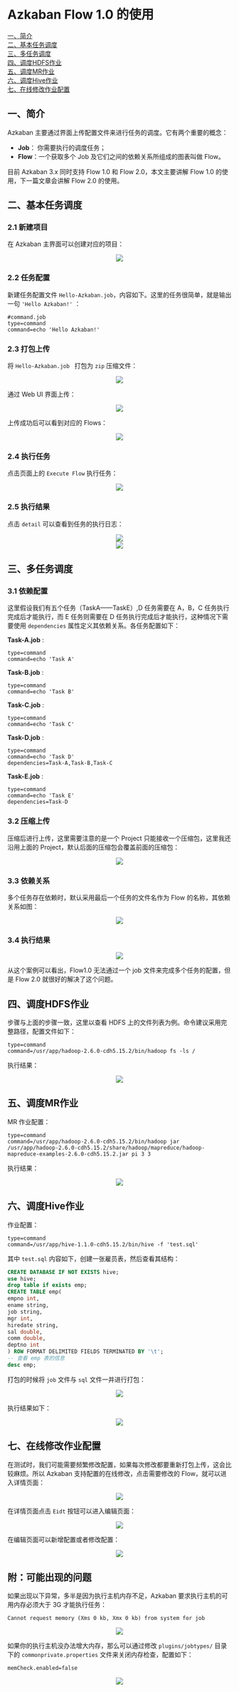 # Azkaban Flow 1.0 的使用

<nav>
<a href="#一简介">一、简介</a><br/>
<a href="#二基本任务调度">二、基本任务调度</a><br/>
<a href="#三多任务调度">三、多任务调度</a><br/>
<a href="#四调度HDFS作业">四、调度HDFS作业</a><br/>
<a href="#五调度MR作业">五、调度MR作业</a><br/>
<a href="#六调度Hive作业">六、调度Hive作业</a><br/>
<a href="#七在线修改作业配置">七、在线修改作业配置</a><br/>
</nav>



## 一、简介

Azkaban 主要通过界面上传配置文件来进行任务的调度。它有两个重要的概念：

- **Job**： 你需要执行的调度任务；
- **Flow**：一个获取多个 Job 及它们之间的依赖关系所组成的图表叫做 Flow。

目前 Azkaban 3.x 同时支持 Flow 1.0 和 Flow 2.0，本文主要讲解 Flow 1.0 的使用，下一篇文章会讲解 Flow 2.0 的使用。

## 二、基本任务调度

### 2.1 新建项目

在 Azkaban 主界面可以创建对应的项目：

<div align="center"> <img  src="https://gitee.com/squancher/bigdata_notes/raw/master/pictures/azkaban-create-project.png"/> </div>

### 2.2 任务配置

新建任务配置文件 `Hello-Azkaban.job`，内容如下。这里的任务很简单，就是输出一句 `'Hello Azkaban!'` ：

```shell
#command.job
type=command
command=echo 'Hello Azkaban!'
```

### 2.3 打包上传

将 `Hello-Azkaban.job ` 打包为 `zip` 压缩文件：

<div align="center"> <img  src="https://gitee.com/squancher/bigdata_notes/raw/master/pictures/azkaban-zip.png"/> </div>

通过 Web UI 界面上传：

<div align="center"> <img  src="https://gitee.com/squancher/bigdata_notes/raw/master/pictures/azkaban-upload.png"/> </div>

上传成功后可以看到对应的 Flows：

<div align="center"> <img  src="https://gitee.com/squancher/bigdata_notes/raw/master/pictures/azkaban-flows.png"/> </div>

### 2.4 执行任务

点击页面上的 `Execute Flow` 执行任务：

<div align="center"> <img  src="https://gitee.com/squancher/bigdata_notes/raw/master/pictures/azkaban-execute.png"/> </div>

### 2.5 执行结果

点击 `detail` 可以查看到任务的执行日志：

<div align="center"> <img  src="https://gitee.com/squancher/bigdata_notes/raw/master/pictures/azkaban-successed.png"/> </div>

<div align="center"> <img  src="https://gitee.com/squancher/bigdata_notes/raw/master/pictures/azkaban-log.png"/> </div>

## 三、多任务调度

### 3.1 依赖配置

这里假设我们有五个任务（TaskA——TaskE）,D 任务需要在 A，B，C 任务执行完成后才能执行，而 E 任务则需要在 D 任务执行完成后才能执行，这种情况下需要使用 `dependencies` 属性定义其依赖关系。各任务配置如下：

**Task-A.job**   :

```shell
type=command
command=echo 'Task A'
```

**Task-B.job**   :

```shell
type=command
command=echo 'Task B'
```

**Task-C.job**   :

```shell
type=command
command=echo 'Task C'
```

**Task-D.job**   : 

```shell
type=command
command=echo 'Task D'
dependencies=Task-A,Task-B,Task-C
```

**Task-E.job**   :

```shell
type=command
command=echo 'Task E'
dependencies=Task-D
```

### 3.2 压缩上传

压缩后进行上传，这里需要注意的是一个 Project 只能接收一个压缩包，这里我还沿用上面的 Project，默认后面的压缩包会覆盖前面的压缩包：

<div align="center"> <img  src="https://gitee.com/squancher/bigdata_notes/raw/master/pictures/azkaban-task-abcde-zip.png"/> </div>

### 3.3 依赖关系

多个任务存在依赖时，默认采用最后一个任务的文件名作为 Flow 的名称，其依赖关系如图：

<div align="center"> <img  src="https://gitee.com/squancher/bigdata_notes/raw/master/pictures/azkaban-dependencies.png"/> </div>

### 3.4 执行结果

<div align="center"> <img  src="https://gitee.com/squancher/bigdata_notes/raw/master/pictures/azkaban-task-abcde.png"/> </div>

从这个案例可以看出，Flow1.0 无法通过一个 job 文件来完成多个任务的配置，但是 Flow 2.0 就很好的解决了这个问题。

## 四、调度HDFS作业

步骤与上面的步骤一致，这里以查看 HDFS 上的文件列表为例。命令建议采用完整路径，配置文件如下：

```shell
type=command
command=/usr/app/hadoop-2.6.0-cdh5.15.2/bin/hadoop fs -ls /
```

执行结果：

<div align="center"> <img  src="https://gitee.com/squancher/bigdata_notes/raw/master/pictures/azkaban-hdfs.png"/> </div>

## 五、调度MR作业

MR 作业配置：

```shell
type=command
command=/usr/app/hadoop-2.6.0-cdh5.15.2/bin/hadoop jar /usr/app/hadoop-2.6.0-cdh5.15.2/share/hadoop/mapreduce/hadoop-mapreduce-examples-2.6.0-cdh5.15.2.jar pi 3 3
```

执行结果：

<div align="center"> <img  src="https://gitee.com/squancher/bigdata_notes/raw/master/pictures/azkaban-mr.png"/> </div>

## 六、调度Hive作业

作业配置：

```shell
type=command
command=/usr/app/hive-1.1.0-cdh5.15.2/bin/hive -f 'test.sql'
```

其中 `test.sql` 内容如下，创建一张雇员表，然后查看其结构：

```sql
CREATE DATABASE IF NOT EXISTS hive;
use hive;
drop table if exists emp;
CREATE TABLE emp(
empno int,
ename string,
job string,
mgr int,
hiredate string,
sal double,
comm double,
deptno int
) ROW FORMAT DELIMITED FIELDS TERMINATED BY '\t';
-- 查看 emp 表的信息
desc emp;
```

打包的时候将 `job` 文件与 `sql` 文件一并进行打包：

<div align="center"> <img  src="https://gitee.com/squancher/bigdata_notes/raw/master/pictures/azkaban-hive.png"/> </div>

执行结果如下：

<div align="center"> <img  src="https://gitee.com/squancher/bigdata_notes/raw/master/pictures/azkaban-hive-result.png"/> </div>

## 七、在线修改作业配置

在测试时，我们可能需要频繁修改配置，如果每次修改都要重新打包上传，这会比较麻烦。所以 Azkaban 支持配置的在线修改，点击需要修改的 Flow，就可以进入详情页面：

<div align="center"> <img  src="https://gitee.com/squancher/bigdata_notes/raw/master/pictures/azkaban-project-edit.png"/> </div>

在详情页面点击 `Eidt` 按钮可以进入编辑页面：

<div align="center"> <img  src="https://gitee.com/squancher/bigdata_notes/raw/master/pictures/azkaban-edit.png"/> </div>

在编辑页面可以新增配置或者修改配置：

<div align="center"> <img  src="https://gitee.com/squancher/bigdata_notes/raw/master/pictures/azkaban-click-edit.png"/> </div>

## 附：可能出现的问题

如果出现以下异常，多半是因为执行主机内存不足，Azkaban 要求执行主机的可用内存必须大于 3G 才能执行任务：

```shell
Cannot request memory (Xms 0 kb, Xmx 0 kb) from system for job
```

<div align="center"> <img  src="https://gitee.com/squancher/bigdata_notes/raw/master/pictures/azkaban-memory.png"/> </div>

如果你的执行主机没办法增大内存，那么可以通过修改 `plugins/jobtypes/` 目录下的 `commonprivate.properties` 文件来关闭内存检查，配置如下：

```shell
memCheck.enabled=false
```





<div align="center"> <img  src="https://gitee.com/squancher/bigdata_notes/raw/master/pictures/weixin-desc.png"/> </div>